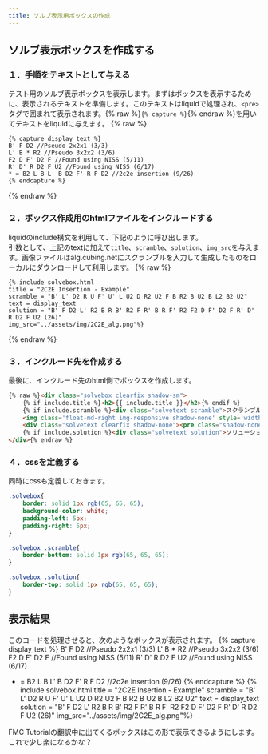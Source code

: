```yaml
---
title: ソルブ表示用ボックスの作成
---
```


## ソルブ表示ボックスを作成する
### １．手順をテキストとして与える
テスト用のソルブ表示ボックスを表示します。まずはボックスを表示するために、表示されるテキストを準備します。このテキストはliquidで処理され、`<pre>`タグで囲まれて表示されます。{% raw %}`{% capture %}`{% endraw %}を用いてテキストをliquidに与えます。
{% raw %}
```
{% capture display_text %}
B' F D2 //Pseudo 2x2x1 (3/3)
L' B * R2 //Pseudo 3x2x2 (3/6)
F2 D F' D2 F //Found using NISS (5/11)
R' D' R D2 F U2 //Found using NISS (6/17)
* = B2 L B L' B D2 F' R F D2 //2c2e insertion (9/26)
{% endcapture %}
```
{% endraw %}

### ２．ボックス作成用のhtmlファイルをインクルードする
liquidのinclude構文を利用して、下記のように呼び出します。  
引数として、上記のtextに加えて`title`、`scramble`、`solution`、`img_src`を与えます。画像ファイルはalg.cubing.netにスクランブルを入力して生成したものをローカルにダウンロードして利用します。
{% raw %}
```
{% include solvebox.html
title = "2C2E Insertion - Example"
scramble = "B' L' D2 R U F' U' L U2 D R2 U2 F B R2 B U2 B L2 B2 U2"
text = display_text
solution = "B' F D2 L' R2 B R B' R2 F R' B R F' R2 F2 D F' D2 F R' D' R D2 F U2 (26)"
img_src="../assets/img/2C2E_alg.png"%}
```
{% endraw %}

### ３．インクルード先を作成する
最後に、インクルード先のhtml側でボックスを作成します。
```html
{% raw %}<div class="solvebox clearfix shadow-sm">
    {% if include.title %}<h2>{{ include.title }}</h2>{% endif %}
    {% if include.scramble %}<div class="solvetext scramble">スクランブル: {{ include.scramble }}</div>{% endif %}
    <img class='float-md-right img-responsive shadow-none' style='width:150px;height:auto;padding:0;margin:15px 0 0 15px;' src='{{ include.img_src }}'>
    <div class="solvetext clearfix shadow-none"><pre class="shadow-none">{{ include.text }}</pre></div>
    {% if include.solution %}<div class="solvetext solution">ソリューション: {{ include.solution }}</div>{% endif %}
</div>{% endraw %}
```
### ４．cssを定義する
同時にcssも定義しておきます。
```css
.solvebox{
    border: solid 1px rgb(65, 65, 65);
    background-color: white;
    padding-left: 5px;
    padding-right: 5px;
}

.solvebox .scramble{
    border-bottom: solid 1px rgb(65, 65, 65);
}

.solvebox .solution{
    border-top: solid 1px rgb(65, 65, 65);
}
```


## 表示結果
このコードを処理させると、次のようなボックスが表示されます。
{% capture display_text %}
B' F D2 //Pseudo 2x2x1 (3/3)
L' B * R2 //Pseudo 3x2x2 (3/6)
F2 D F' D2 F //Found using NISS (5/11)
R' D' R D2 F U2 //Found using NISS (6/17)
* = B2 L B L' B D2 F' R F D2 //2c2e insertion (9/26)
{% endcapture %}
{% include solvebox.html
title = "2C2E Insertion - Example"
scramble = "B' L' D2 R U F' U' L U2 D R2 U2 F B R2 B U2 B L2 B2 U2"
text = display_text
solution = "B' F D2 L' R2 B R B' R2 F R' B R F' R2 F2 D F' D2 F R' D' R D2 F U2 (26)"
img_src="../assets/img/2C2E_alg.png"%}

FMC Tutorialの翻訳中に出てくるボックスはこの形で表示できるようにします。これで少し楽になるかな？
